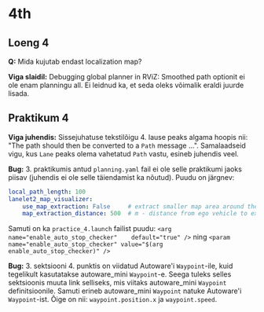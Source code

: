 # 4th

## Loeng 4

**Q:** Mida kujutab endast localization map?

**Viga slaidil:** Debugging global planner in RViZ: Smoothed path optionit ei ole enam planningu all. Ei leidnud ka, et seda oleks võimalik eraldi juurde lisada.

## Praktikum 4

**Viga juhendis:** Sissejuhatuse tekstilõigu 4. lause peaks algama hoopis nii: "The path should then be converted to a `Path` message ...". Samalaadseid vigu, kus `Lane` peaks olema vahetatud `Path` vastu, esineb juhendis veel.

**Bug:** 3. praktikumis antud `planning.yaml` fail ei ole selle praktikumi jaoks piisav (juhendis ei ole selle täiendamist ka nõutud). Puudu on järgnev:

``` yaml
local_path_length: 100
lanelet2_map_visualizer:
    use_map_extraction: False     # extract smaller map area around the ego vehicle for visualization
    map_extraction_distance: 500  # m - distance from ego vehicle to extract map data
```

Samuti on ka `practice_4.launch` failist puudu:
`<arg name="enable_auto_stop_checker"    default="true" />`
ning
`<param name="enable_auto_stop_checker" value="$(arg enable_auto_stop_checker)" />`

**Bug:** 3. sektsiooni 4. punktis on viidatud Autoware'i `Waypoint`-ile, kuid tegelikult kasutatakse autoware_mini `Waypoint`-e. Seega tuleks selles sektsioonis muuta link selliseks, mis viitaks autoware_mini `Waypoint` definitsioonile. Samuti erineb autoware_mini `Waypoint` natuke Autoware'i `Waypoint`-ist. Õige on nii: `waypoint.position.x` ja `waypoint.speed`.
